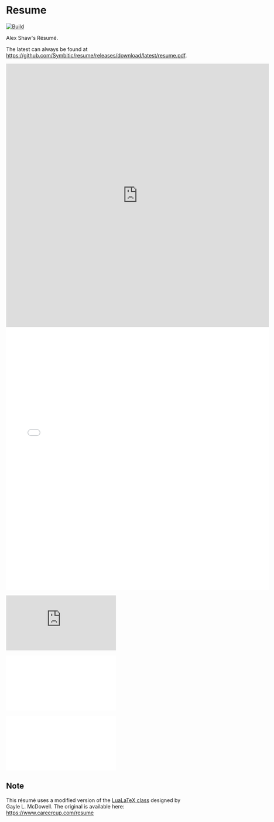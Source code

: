 # Resume

[![Build](https://github.com/Symbitic/resume/actions/workflows/build.yml/badge.svg)](https://github.com/Symbitic/resume/actions)

Alex Shaw's Résumé.

The latest can always be found at <https://github.com/Symbitic/resume/releases/download/latest/resume.pdf>.

<iframe src="http://docs.google.com/gview?url=https://github.com/Symbitic/resume/releases/download/latest/resume.pdf&embedded=true" style="width:718px; height:718px" frameborder="0">
</iframe>

<iframe src="/Symbitic/resume/releases/download/latest/resume.pdf" style="width:718px; height:718px" frameborder="0">
</iframe>

![My resume](https://github.com/Symbitic/resume/releases/download/latest/resume.pdf)

![Also my resume](/Symbitic/resume/releases/download/latest/resume.pdf)

<embed src="/Symbitic/resume/releases/download/latest/resume.pdf" type="application/pdf">

<object data="/Symbitic/resume/releases/download/latest/resume.pdf" type="application/pdf" width="100%">
</object>

## Note

This résumé uses a modified version of the [LuaLaTeX class](https://github.com/dnl-blkv/mcdowell-cv) designed by Gayle L. McDowell. 
The original is available here: https://www.careercup.com/resume
